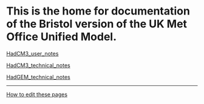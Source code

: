 # This is the home for documentation of the Bristol version of the UK Met Office Unified Model.

[HadCM3_user_notes](HadCM3_user_notes.md)

[HadCM3_technical_notes](HadCM3_technical_notes.md)

[HadGEM_technical_notes](HadGEM_technical_notes.md)

---
[How to edit these pages](Editing_guide.md)


